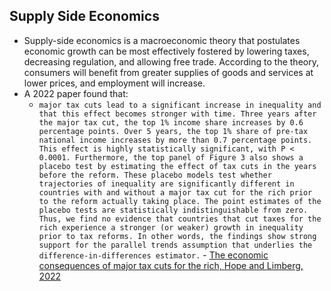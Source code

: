 ## Supply Side Economics
- Supply-side economics is a macroeconomic theory that postulates economic growth can be most effectively fostered by lowering taxes, decreasing regulation, and allowing free trade. According to the theory, consumers will benefit from greater supplies of goods and services at lower prices, and employment will increase.
- A 2022 paper found that:
    - `major tax cuts lead to a significant increase in inequality and that this effect becomes stronger with time. Three years after the major tax cut, the top 1% income share increases by 0.6 percentage points. Over 5 years, the top 1% share of pre-tax national income increases by more than 0.7 percentage points. This effect is highly statistically significant, with P < 0.0001. Furthermore, the top panel of Figure 3 also shows a placebo test by estimating the effect of tax cuts in the years before the reform. These placebo models test whether trajectories of inequality are significantly different in countries with and without a major tax cut for the rich prior to the reform actually taking place. The point estimates of the placebo tests are statistically indistinguishable from zero. Thus, we find no evidence that countries that cut taxes for the rich experience a stronger (or weaker) growth in inequality prior to tax reforms. In other words, the findings show strong support for the parallel trends assumption that underlies the difference-in-differences estimator.` - [The economic consequences of major tax cuts for the rich, Hope and Limberg, 2022](https://kclpure.kcl.ac.uk/portal/files/166207939/Hope_Limberg_SER_2022.pdf)